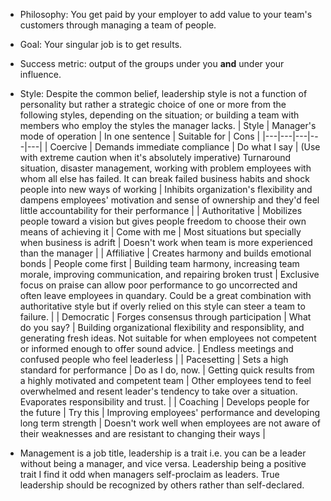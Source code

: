* Philosophy: You get paid by your employer to add value to your team's customers through managing a team of people.
* Goal: Your singular job is to get results. 
* Success metric: output of the groups under you __and__ under your influence. 

* Style: Despite the common belief, leadership style is not a function of personality but rather a strategic choice of one or more from the following styles, depending on the situation; or building a team with members who employ the styles the manager lacks.
| Style | Manager's mode of operation | In one sentence | Suitable for | Cons |
|---|---|---|---|---|
| Coercive | Demands immediate compliance | Do what I say | (Use with extreme caution when it's absolutely imperative) Turnaround situation, disaster management, working with problem employees with whom all else has failed. It can break failed business habits and shock people into new ways of working | Inhibits organization's flexibility and dampens employees' motivation and sense of ownership and they'd feel little accountability for their performance | 
| Authoritative | Mobilizes people toward a vision but gives people freedom to choose their own means of achieving it | Come with me | Most situations but specially when business is adrift | Doesn't work when team is more experienced than the manager | 
| Affiliative | Creates harmony and builds emotional bonds | People come first | Building team harmony, increasing team morale, improving communication, and repairing broken trust | Exclusive focus on praise can allow poor performance to go uncorrected and often leave employees in quandary. Could be a great combination with authoritative style but if overly relied on this style can steer a team to failure. | 
| Democratic | Forges consensus through participation | What do you say? | Building organizational flexibility and responsiblity, and generating fresh ideas. Not suitable for when employees not competent or informed enough to offer sound advice. | Endless meetings and confused people who feel leaderless | 
| Pacesetting | Sets a high standard for performance | Do as I do, now. | Getting quick results from a highly motivated and competent team | Other employees tend to feel overwhelmed and resent leader's tendency to take over a situation. Evaporates responsibility and trust. | 
| Coaching | Develops people for the future | Try this | Improving employees' performance and developing long term strength | Doesn't work well when employees are not aware of their weaknesses and are resistant to changing their ways |


* Management is a job title, leadership is a trait i.e. you can be a leader without being a manager, and vice versa. Leadership being a positive trait I find it odd when managers self-proclaim as leaders. True leadership should be recognized by others rather than self-declared.

